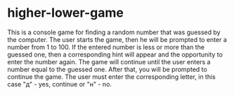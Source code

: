 # higher-lower-game

This is a console game for finding a random number that was guessed by the computer. 
The user starts the game, then he will be prompted to enter a number from 1 to 100. 
If the entered number is less or more than the guessed one, then a corresponding hint will appear and the opportunity to enter the number again. 
The game will continue until the user enters a number equal to the guessed one. 
After that, you will be prompted to continue the game. The user must enter the corresponding letter, in this case "д" - yes, continue or "н" - no.
